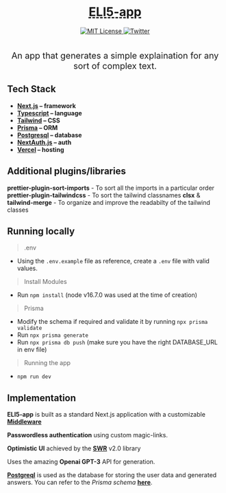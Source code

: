<div align="center" >
  <h1 
    align="center"
    style="text-decoration:underline;text-decoration-style:dashed"
  >ELI5-app</h1>
  <a href="https://github.com/trpc/trpc/blob/main/LICENSE">
    <img alt="MIT License" src="https://img.shields.io/github/license/trpc/trpc" />
  </a>
  <a href="https://twitter.com/lohxt">
    <img alt="Twitter" src="https://img.shields.io/twitter/url.svg?label=%40lohxt&style=social&url=https%3A%2F%2Ftwitter.com%2Flohxt" />
  </a>
  <br />
  <br />
</div>

<p align="center" style="font-weight:400;font-size:20px;">
  An app that generates a simple explaination for any sort of complex text.
</p>

## Tech Stack

- **[Next.js](https://nextjs.org/) – framework**
- **[Typescript](https://www.typescriptlang.org/) – language**
- **[Tailwind](https://tailwindcss.com/) – CSS**
- **[Prisma](https://prisma.io/) – ORM**
- **[Postgresql](https://railway.app/) – database**
- **[NextAuth.js](https://next-auth.js.org/) – auth**
- **[Vercel](https://vercel.com/) – hosting**

## Additional plugins/libraries

**prettier-plugin-sort-imports** - To sort all the imports in a particular order
**prettier-plugin-tailwindcss** - To sort the tailwind classnames
**clsx** & **tailwind-merge** - To organize and improve the readabilty of the tailwind classes

## Running locally

> .env

- Using the `.env.example` file as reference, create a `.env` file with valid values.

> Install Modules

- Run `npm install`
  (node v16.7.0 was used at the time of creation)

> Prisma

- Modify the schema if required and validate it by running `npx prisma validate`
- Run `npx prisma generate`
- Run `npx prisma db push`
  (make sure you have the right DATABASE_URL in env file)

> Running the app

- `npm run dev`

## Implementation

**ELI5-app** is built as a standard Next.js application with a customizable **[Middleware](https://nextjs.org/docs/advanced-features/middleware)**

**Passwordless authentication** using custom magic-links.

**Optimistic UI** achieved by the **[SWR](https://github.com/vercel/swr)** v2.0 library

Uses the amazing **Openai GPT-3** API for generation.

**[Postgreql](https://www.railway.app/)** is used as the database for storing the user data and generated answers. You can refer to the _Prisma schema_ **[here](/prisma/schema.prisma)**.
